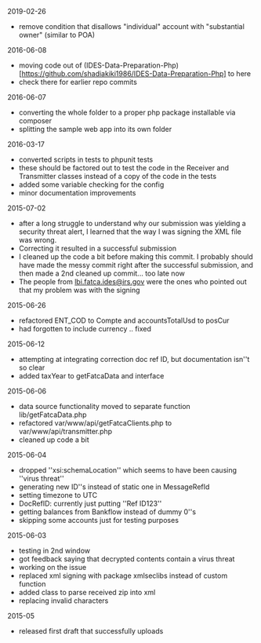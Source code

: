 2019-02-26
* remove condition that disallows "individual" account with "substantial owner" (similar to POA)

2016-06-08
* moving code out of (IDES-Data-Preparation-Php)[https://github.com/shadiakiki1986/IDES-Data-Preparation-Php] to here
 * check there for earlier repo commits

2016-06-07
* converting the whole folder to a proper php package installable via composer
* splitting the sample web app into its own folder

2016-03-17
* converted scripts in tests to phpunit tests
 * these should be factored out to test the code in the Receiver and Transmitter classes instead of a copy of the code in the tests
* added some variable checking for the config
* minor documentation improvements

2015-07-02
* after a long struggle to understand why our submission was yielding a security threat alert, I learned that the way I was signing the XML file was wrong.
* Correcting it resulted in a successful submission
* I cleaned up the code a bit before making this commit. I probably should have made the messy commit right after the successful submission, and then made a 2nd cleaned up commit... too late now
* The people from lbi.fatca.ides@irs.gov were the ones who pointed out that my problem was with the signing

2015-06-26
* refactored ENT_COD to Compte and accountsTotalUsd to posCur
* had forgotten to include currency .. fixed

2015-06-12
* attempting at integrating correction doc ref ID, but documentation isn''t so clear
* added taxYear to getFatcaData and interface

2015-06-06
* data source functionality moved to separate function lib/getFatcaData.php
* refactored var/www/api/getFatcaClients.php to var/www/api/transmitter.php
* cleaned up code a bit

2015-06-04
* dropped ''xsi:schemaLocation'' which seems to have been causing ''virus threat''
* generating new ID''s instead of static one in MessageRefId
* setting timezone to UTC
* DocRefID: currently just putting ''Ref ID123''
* getting balances from Bankflow instead of dummy 0''s
* skipping some accounts just for testing purposes

2015-06-03
* testing in 2nd window
* got feedback saying that decrypted contents contain a virus threat
* working on the issue
* replaced xml signing with package xmlseclibs instead of custom function
* added class to parse received zip into xml
* replacing invalid characters

2015-05
* released first draft that successfully uploads
